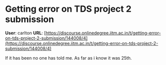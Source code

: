 # Getting error on TDS project 2 submission

**User**: carlton
**URL**: [https://discourse.onlinedegree.iitm.ac.in/t/getting-error-on-tds-project-2-submission/144008/4](https://discourse.onlinedegree.iitm.ac.in/t/getting-error-on-tds-project-2-submission/144008/4)

If it has been no one has told me. As far as i know it was 25th.
